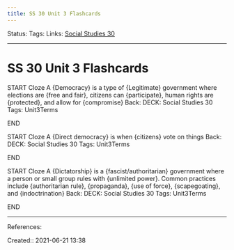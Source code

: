 ```yaml
---
title: SS 30 Unit 3 Flashcards
---
```

Status:
Tags: 
Links: [Social Studies 30](out/social-studies-30.md)
___
# SS 30 Unit 3 Flashcards
START
Cloze
A {Democracy} is a type of {Legitimate} government where elections are {free and fair}, citizens can {participate}, human rights are {protected}, and allow for {compromise}
Back: 
DECK: Social Studies 30
Tags: Unit3Terms
<!--ID: 1624390459385-->
END

START
Cloze
A {Direct democracy} is when {citizens} vote on things
Back: 
DECK: Social Studies 30
Tags: Unit3Terms
<!--ID: 1624390459391-->
END

START
Cloze
A {Dictatorship} is a {fascist/authoritarian} government where a person or small group rules with {unlimited power}. Common practices include {authoritarian rule}, {propaganda}, {use of force}, {scapegoating}, and {indoctrination}
Back: 
DECK: Social Studies 30
Tags: Unit3Terms
<!--ID: 1624390459397-->
END
___
References:

Created:: 2021-06-21 13:38